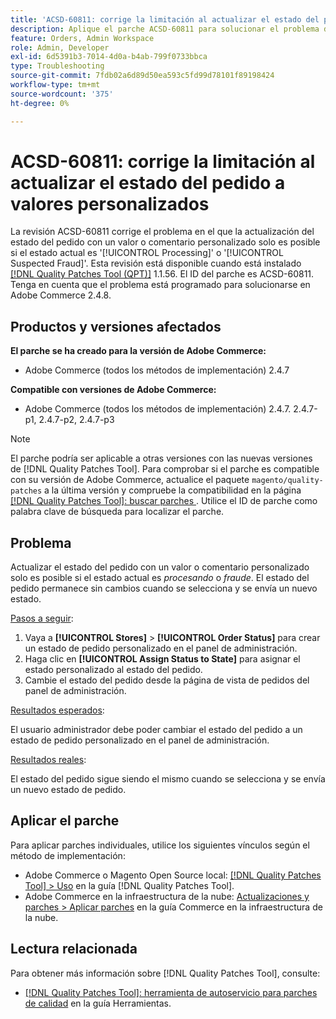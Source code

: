 ```yaml
---
title: 'ACSD-60811: corrige la limitación al actualizar el estado del pedido a valores personalizados'
description: Aplique el parche ACSD-60811 para solucionar el problema de Adobe Commerce donde la actualización del estado del pedido con un valor o comentario personalizado solo es posible si el estado actual es "Procesando" o "Fraude".
feature: Orders, Admin Workspace
role: Admin, Developer
exl-id: 6d5391b3-7014-4d0a-b4ab-799f0733bbca
type: Troubleshooting
source-git-commit: 7fdb02a6d89d50ea593c5fd99d78101f89198424
workflow-type: tm+mt
source-wordcount: '375'
ht-degree: 0%

---
```


# ACSD-60811: corrige la limitación al actualizar el estado del pedido a valores personalizados

La revisión ACSD-60811 corrige el problema en el que la actualización del estado del pedido con un valor o comentario personalizado solo es posible si el estado actual es &#39;[!UICONTROL Processing]&#39; o &#39;[!UICONTROL Suspected Fraud]&#39;. Esta revisión está disponible cuando está instalado [[!DNL Quality Patches Tool (QPT)]](/help/tools/quality-patches-tool/quality-patches-tool-to-self-serve-quality-patches.md) 1.1.56. El ID del parche es ACSD-60811. Tenga en cuenta que el problema está programado para solucionarse en Adobe Commerce 2.4.8.

## Productos y versiones afectados

**El parche se ha creado para la versión de Adobe Commerce:**

* Adobe Commerce (todos los métodos de implementación) 2.4.7

**Compatible con versiones de Adobe Commerce:**

* Adobe Commerce (todos los métodos de implementación) 2.4.7. 2.4.7-p1, 2.4.7-p2, 2.4.7-p3

>[!NOTE]
>
>El parche podría ser aplicable a otras versiones con las nuevas versiones de [!DNL Quality Patches Tool]. Para comprobar si el parche es compatible con su versión de Adobe Commerce, actualice el paquete `magento/quality-patches` a la última versión y compruebe la compatibilidad en la página [[!DNL Quality Patches Tool]: buscar parches ](https://experienceleague.adobe.com/tools/commerce-quality-patches/index.html?lang=es). Utilice el ID de parche como palabra clave de búsqueda para localizar el parche.

## Problema

Actualizar el estado del pedido con un valor o comentario personalizado solo es posible si el estado actual es *procesando* o *fraude*. El estado del pedido permanece sin cambios cuando se selecciona y se envía un nuevo estado.

<u>Pasos a seguir</u>:

1. Vaya a **[!UICONTROL Stores]** > **[!UICONTROL Order Status]** para crear un estado de pedido personalizado en el panel de administración.
1. Haga clic en **[!UICONTROL Assign Status to State]** para asignar el estado personalizado al estado del pedido.
1. Cambie el estado del pedido desde la página de vista de pedidos del panel de administración.

<u>Resultados esperados</u>:

El usuario administrador debe poder cambiar el estado del pedido a un estado de pedido personalizado en el panel de administración.

<u>Resultados reales</u>:

El estado del pedido sigue siendo el mismo cuando se selecciona y se envía un nuevo estado de pedido.

## Aplicar el parche

Para aplicar parches individuales, utilice los siguientes vínculos según el método de implementación:

* Adobe Commerce o Magento Open Source local: [[!DNL Quality Patches Tool] > Uso](/help/tools/quality-patches-tool/usage.md) en la guía [!DNL Quality Patches Tool].
* Adobe Commerce en la infraestructura de la nube: [Actualizaciones y parches > Aplicar parches](https://experienceleague.adobe.com/docs/commerce-cloud-service/user-guide/develop/upgrade/apply-patches.html?lang=es) en la guía Commerce en la infraestructura de la nube.

## Lectura relacionada

Para obtener más información sobre [!DNL Quality Patches Tool], consulte:

* [[!DNL Quality Patches Tool]: herramienta de autoservicio para parches de calidad](/help/tools/quality-patches-tool/quality-patches-tool-to-self-serve-quality-patches.md) en la guía Herramientas.
